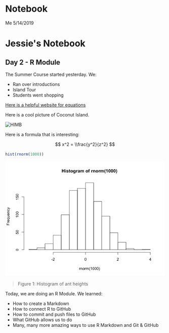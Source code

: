 Notebook
================
Me
5/14/2019

Jessie's Notebook
=================

Day 2 - R Module
----------------

The Summer Course started yesterday. We:

-   Ran over introductions
-   Island Tour
-   Students went shopping

[Here is a helpful website for equations](https://www.calvin.edu/~rpruim/courses/s341/S17/from-class/MathinRmd.html)

Here is a cool picture of Coconut Island.

![HIMB](HIMB/Unknown.jpeg)

Here is a formula that is interesting:

$$ x^2 = \\frac{y^2}{z^2} $$

``` r
hist(rnorm(1000))
```

![](notebook_files/figure-markdown_github-ascii_identifiers/unnamed-chunk-1-1.png)

> Figure 1: Histogram of ant heights

Today, we are doing an R Module. We learned:

-   How to create a Markdown
-   How to connect R to GitHub
-   How to commit and push files to GitHub
-   What GitHub allows us to do
-   Many, many more amazing ways to use R Markdown and Git & GitHub
